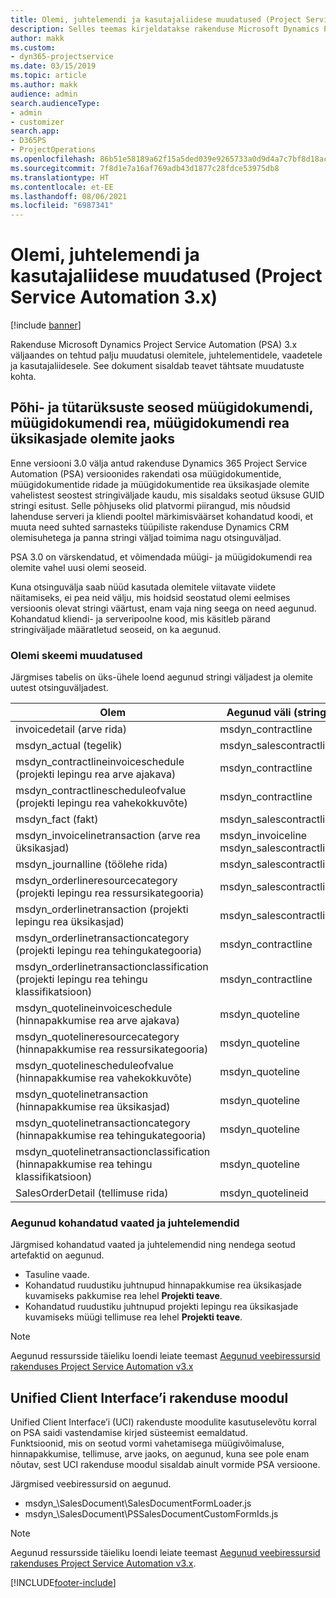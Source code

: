```yaml
---
title: Olemi, juhtelemendi ja kasutajaliidese muudatused (Project Service Automation 3.x)
description: Selles teemas kirjeldatakse rakenduse Microsoft Dynamics Project Service Automation 3.x lahenduse muudatusi.
author: makk
ms.custom:
- dyn365-projectservice
ms.date: 03/15/2019
ms.topic: article
ms.author: makk
audience: admin
search.audienceType:
- admin
- customizer
search.app:
- D365PS
- ProjectOperations
ms.openlocfilehash: 86b51e58189a62f15a5ded039e9265733a0d9d4a7c7bf8d18ac46aadf1d2a931
ms.sourcegitcommit: 7f8d1e7a16af769adb43d1877c28fdce53975db8
ms.translationtype: HT
ms.contentlocale: et-EE
ms.lasthandoff: 08/06/2021
ms.locfileid: "6987341"
---
```

# <a name="entity-control-and-user-interface-changes-project-service-automation-3x"></a>Olemi, juhtelemendi ja kasutajaliidese muudatused (Project Service Automation 3.x)

[!include [banner](../../includes/psa-now-project-operations.md)]


Rakenduse Microsoft Dynamics Project Service Automation (PSA) 3.x väljaandes on tehtud palju muudatusi olemitele, juhtelementidele, vaadetele ja kasutajaliidesele. See dokument sisaldab teavet tähtsate muudatuste kohta.

## <a name="parent-child-relationships-for-sales-document-sales-document-line-sales-document-line-detail-entities"></a>Põhi- ja tütarüksuste seosed müügidokumendi, müügidokumendi rea, müügidokumendi rea üksikasjade olemite jaoks
Enne versiooni 3.0 välja antud rakenduse Dynamics 365 Project Service Automation (PSA) versioonides rakendati osa müügidokumentide, müügidokumentide ridade ja müügidokumentide rea üksikasjade olemite vahelistest seostest stringiväljade kaudu, mis sisaldaks seotud üksuse GUID stringi esitust. Selle põhjuseks olid platvormi piirangud, mis nõudsid lahenduse serveri ja kliendi pooltel märkimisväärset kohandatud koodi, et muuta need suhted sarnasteks tüüpiliste rakenduse Dynamics CRM olemisuhetega ja panna stringi väljad toimima nagu otsinguväljad.

PSA 3.0 on värskendatud, et võimendada müügi- ja müügidokumendi rea olemite vahel uusi olemi seoseid.

Kuna otsinguvälja saab nüüd kasutada olemitele viitavate viidete näitamiseks, ei pea neid välju, mis hoidsid seostatud olemi eelmises versioonis olevat stringi väärtust, enam vaja ning seega on need aegunud. Kohandatud kliendi- ja serveripoolne kood, mis käsitleb pärand stringiväljade määratletud seoseid, on ka aegunud.

### <a name="entity-schema-changes"></a>Olemi skeemi muudatused
Järgmises tabelis on üks-ühele loend aegunud stringi väljadest ja olemite uutest otsinguväljadest. 

 Olem |   Aegunud väli (string) | Uus väli (otsinguväli)
--- | --- | ---
invoicedetail (arve rida) |  msdyn_contractline |    msdyn_contractlineid
msdyn_actual (tegelik) | msdyn_salescontractline |   msdyn_salescontractlineid
msdyn_contractlineinvoiceschedule (projekti lepingu rea arve ajakava) |    msdyn_contractline |    msdyn_contractlineid
msdyn_contractlinescheduleofvalue (projekti lepingu rea vahekokkuvõte) |   msdyn_contractline |    msdyn_contractlineid
msdyn_fact (fakt) | msdyn_salescontractline |   msdyn_salescontractlineid
msdyn_invoicelinetransaction (arve rea üksikasjad) | msdyn_invoiceline <br> msdyn_salescontractline | msdyn_invoicelineid <br> msdyn_salescontractlineid
msdyn_journalline (töölehe rida) |  msdyn_salescontractline |   msdyn_salescontractlineid
msdyn_orderlineresourcecategory (projekti lepingu rea ressursikategooria) | msdyn_salescontractline |   msdyn_contractlineid
msdyn_orderlinetransaction (projekti lepingu rea üksikasjad) | msdyn_salescontractline |   msdyn_salescontractlineid
msdyn_orderlinetransactioncategory (projekti lepingu rea tehingukategooria) |   msdyn_contractline |    msdyn_contractlineid
msdyn_orderlinetransactionclassification (projekti lepingu rea tehingu klassifikatsioon) |   msdyn_contractline |    msdyn_contractlineid
msdyn_quotelineinvoiceschedule (hinnapakkumise rea arve ajakava) |  msdyn_quoteline |   msdyn_quotelineid
msdyn_quotelineresourcecategory (hinnapakkumise rea ressursikategooria) |    msdyn_quoteline |   msdyn_quotelineid
msdyn_quotelinescheduleofvalue (hinnapakkumise rea vahekokkuvõte) | msdyn_quoteline |   msdyn_quotelineid
msdyn_quotelinetransaction (hinnapakkumise rea üksikasjad) |    msdyn_quoteline |   msdyn_quotelineid
msdyn_quotelinetransactioncategory (hinnapakkumise rea tehingukategooria) |  msdyn_quoteline |   msdyn_quotelineid
msdyn_quotelinetransactionclassification (hinnapakkumise rea tehingu klassifikatsioon) |  msdyn_quoteline |   msdyn_quotelineid
SalesOrderDetail (tellimuse rida) | msdyn_quotelineid | msdyn_quoteline 

### <a name="deprecated-custom-views-and-controls"></a>Aegunud kohandatud vaated ja juhtelemendid
Järgmised kohandatud vaated ja juhtelemendid ning nendega seotud artefaktid on aegunud.

- Tasuline vaade.
- Kohandatud ruudustiku juhtnupud hinnapakkumise rea üksikasjade kuvamiseks pakkumise rea lehel **Projekti teave**.
- Kohandatud ruudustiku juhtnupud projekti lepingu rea üksikasjade kuvamiseks müügi tellimuse rea lehel **Projekti teave**.

> [!NOTE]
> Aegunud ressursside täieliku loendi leiate teemast [Aegunud veebiressursid rakenduses Project Service Automation v3.x](../developer-guides/web-resources-deprecated-v3.x.md)

## <a name="unified-client-interface-app-module"></a>Unified Client Interface’i rakenduse moodul
Unified Client Interface’i (UCI) rakenduste moodulite kasutuselevõtu korral on PSA saidi vastendamise kirjed süsteemist eemaldatud.  
Funktsioonid, mis on seotud vormi vahetamisega müügivõimaluse, hinnapakkumise, tellimuse, arve jaoks, on aegunud, kuna see pole enam nõutav, sest UCI rakenduse moodul sisaldab ainult vormide PSA versioone.  

Järgmised veebiressursid on aegunud.

- msdyn_\SalesDocument\SalesDocumentFormLoader.js
- msdyn_\SalesDocument\PSSalesDocumentCustomFormIds.js

> [!NOTE]
> Aegunud ressursside täieliku loendi leiate teemast [Aegunud veebiressursid rakenduses Project Service Automation v3.x](../developer-guides/web-resources-deprecated-v3.x.md).




[!INCLUDE[footer-include](../../includes/footer-banner.md)]